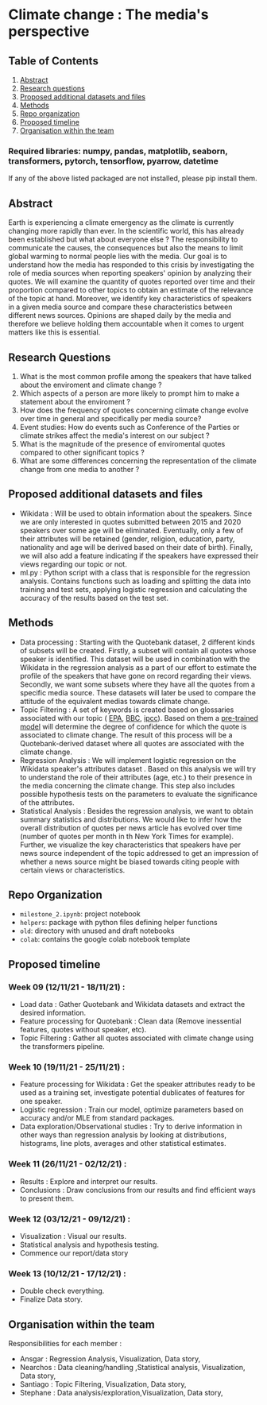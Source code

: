 # Climate change : The media's perspective

## Table of Contents
1. [Abstract](#Abstract)
2. [Research questions](#Research_questions)
3. [Proposed additional datasets and files](#Proposed_additional_datasets_and_files)
4. [Methods](#Methods)
5. [Repo organization](#Repo_organization)
5. [Proposed timeline](#Proposed_timeline)
6. [Organisation within the team](#Organisation_within_the_team)


### Required libraries: numpy, pandas, matplotlib, seaborn, transformers, pytorch, tensorflow, pyarrow, datetime
If any of the above listed packaged are not installed, please pip install them.

## Abstract <a name="Abstract"></a>
Earth is experiencing a climate emergency as the climate is currently changing more rapidly than ever. In the scientific world, this has already been established but what about everyone else ? The responsibility to communicate the causes, the consequences but also the means to limit global warming to normal people lies with the media. Our goal is to understand how the media has responded to this crisis by investigating the role of media sources when reporting speakers' opinion by analyzing their quotes. We will examine the quantity of quotes reported over time and their proportion compared to other topics to obtain an estimate of the relevance of the topic at hand. Moreover, we identify key characteristics of speakers in a given media source and compare these characteristics between different news sources. Opinions are shaped daily by the media and therefore we believe holding them accountable when it comes to urgent matters like this is essential. 


## Research Questions <a name="Research_questions"></a>
1. What is the most common profile among the speakers that have talked about the enviroment and climate change ?
2. Which aspects of a person are more likely to prompt him to make a statement about the enviroment ?
3. How does the frequency of quotes concerning climate change evolve over time in general and specifically per media source?
4. Event studies: How do events such as Conference of the Parties or climate strikes affect the media's interest on our subject ?
5. What is the magnitude of the presence of enviromental quotes compared to other significant topics ?
6. What are some differences concerning the representation of the climate change from one media to another ? 

## Proposed additional datasets and files <a name="Proposed_additional_datasets_and_files"></a>
- Wikidata : Will be used to obtain information about the speakers. Since we are only interested in quotes submitted between 2015 and 2020 speakers over some age will be eliminated. Eventually, only a few of their attributes will be retained (gender, religion, education, party, nationality and age will be derived based on their date of birth). Finally, we will also add a feature indicating if the speakers have expressed their views regarding our topic or not.
- ml.py : Python script with a class that is responsible for the regression analysis. Contains functions such as loading and splitting the data into training and test sets, applying logistic regression and calculating the accuracy of the results based on the test set.


## Methods <a name="Methods"></a>
- Data processing      : Starting with the Quotebank dataset, 2 different kinds of subsets will be created.  Firstly, a subset will contain all quotes whose speaker is identified. This dataset will be used in combination with the Wikidata in the regression analysis as a part of our effort to estimate the profile of the speakers that have gone on record regarding their views. Secondly, we want some subsets where they have all the quotes from a specific media source. These datasets will later be used to compare the attitude of the equivalent medias towards climate change. 
- Topic Filtering      : A set of keywords is created based on glossaries associated with our topic ( [EPA](https://19january2017snapshot.epa.gov/climatechange/glossary-climate-change-terms_.html), [BBC](https://www.bbc.com/news/science-environment-11833685), [ipcc](https://www.ipcc.ch/sr15/chapter/glossary/)). Based on them a [pre-trained model](https://huggingface.co/transformers/main_classes/pipelines.html#transformers.ZeroShotClassificationPipeline) will determine the degree of confidence for which the quote is associated to climate change. The result of this process will be a Quotebank-derived dataset where all quotes are associated with the climate change. 
- Regression Analysis  : We will implement logistic regression on the Wikidata speaker's attributes dataset . Based on this analysis we will try to understand the role of their attributes (age, etc.) to their presence in the media concerning the climate change. This step also includes possible hypothesis tests on the parameters to evaluate the significance of the attributes.
- Statistical Analysis : Besides the regression analysis, we want to obtain summary statistics and distributions. We would like to infer how the overall distribution of quotes per news article has evolved over time (number of quotes per month in th New York Times for example). Further, we visualize the key characteristics that speakers have per news source independent of the topic addressed to get an impression of whether a news source might be biased towards citing people with certain views or characteristics.

## Repo Organization <a name="Repo_organization"></a>
- `milestone_2.ipynb`: project notebook
- `helpers`: package with python files defining helper functions
- `old`: directory with unused and draft notebooks
- `colab`: contains the google colab notebook template

## Proposed timeline <a name="Proposed_timeline"></a>
### Week 09 (12/11/21 - 18/11/21) : 
- Load data : Gather Quotebank and Wikidata datasets and extract the desired information.
- Feature processing for Quotebank : Clean data (Remove inessential features, quotes without speaker, etc).
- Topic Filtering : Gather all quotes associated with climate change using the transformers pipeline. 
### Week 10 (19/11/21 - 25/11/21) : 
- Feature processing for Wikidata : Get the speaker attributes ready to be used as a training set, investigate potential dublicates of features for one speaker.
- Logistic regression : Train our model, optimize parameters based on accuracy and/or MLE from standard packages.
- Data exploration/Observational studies : Try to derive information in other ways than regression analysis by looking at distributions, histograms, line plots, averages and other statistical estimates.
### Week 11 (26/11/21 - 02/12/21) : 
- Results : Explore and interpret our results.
- Conclusions : Draw conclusions from our results and find efficient ways to present them.
### Week 12 (03/12/21 - 09/12/21) : 
- Visualization : Visual our results.
- Statistical analysis and hypothesis testing.
- Commence our report/data story
### Week 13 (10/12/21 - 17/12/21) : 
- Double check everything.
- Finalize Data story.

## Organisation within the team <a name="Organisation_within_the_team"></a>

Responsibilities for each member : 
- Ansgar   : Regression Analysis, Visualization, Data story, 
- Nearchos : Data cleaning/handling ,Statistical analysis, Visualization, Data story, 
- Santiago : Topic Filtering, Visualization, Data story, 
- Stephane : Data analysis/exploration,Visualization, Data story, 
